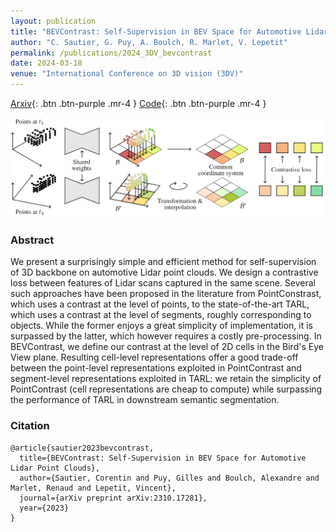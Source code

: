 ```yaml
---
layout: publication
title: "BEVContrast: Self-Supervision in BEV Space for Automotive Lidar Point Clouds"
author: "C. Sautier, G. Puy, A. Boulch, R. Marlet, V. Lepetit"
permalink: /publications/2024_3DV_bevcontrast
date: 2024-03-18
venue: "International Conference on 3D vision (3DV)"
---
```


[Arxiv](https://arxiv.org/abs/2310.17281){: .btn .btn-purple .mr-4 }
[Code](https://github.com/valeoai/BEVContrast){: .btn .btn-purple .mr-4 }


![BEVContrast teaser](/files/2024_3DV_bevcontrast/teaser.png)


### Abstract

We present a surprisingly simple and efficient method for self-supervision of 3D backbone on automotive Lidar point clouds. We design a contrastive loss between features of Lidar scans captured in the same scene. Several such approaches have been proposed in the literature from PointConstrast, which uses a contrast at the level of points, to the state-of-the-art TARL, which uses a contrast at the level of segments, roughly corresponding to objects. While the former enjoys a great simplicity of implementation, it is surpassed by the latter, which however requires a costly pre-processing. In BEVContrast, we define our contrast at the level of 2D cells in the Bird's Eye View plane. Resulting cell-level representations offer a good trade-off between the point-level representations exploited in PointContrast and segment-level representations exploited in TARL: we retain the simplicity of PointContrast (cell representations are cheap to compute) while surpassing the performance of TARL in downstream semantic segmentation.


### Citation


```
@article{sautier2023bevcontrast,
  title={BEVContrast: Self-Supervision in BEV Space for Automotive Lidar Point Clouds},
  author={Sautier, Corentin and Puy, Gilles and Boulch, Alexandre and Marlet, Renaud and Lepetit, Vincent},
  journal={arXiv preprint arXiv:2310.17281},
  year={2023}
}
```